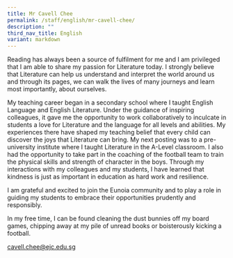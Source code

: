 ```yaml
---
title: Mr Cavell Chee
permalink: /staff/english/mr-cavell-chee/
description: ""
third_nav_title: English
variant: markdown
---
```

Reading has always been a source of fulfilment for me and I am privileged that I am able to share my passion for Literature today. I strongly believe that Literature can help us understand and interpret the world around us and through its pages, we can walk the lives of many journeys and learn most importantly, about ourselves.

My teaching career began in a secondary school where I taught English Language and English Literature. Under the guidance of inspiring colleagues, it gave me the opportunity to work collaboratively to inculcate in students a love for Literature and the language for all levels and abilities. My experiences there have shaped my teaching belief that every child can discover the joys that Literature can bring. My next posting was to a pre-university institute where I taught Literature in the A-Level classroom. I also had the opportunity to take part in the coaching of the football team to train the physical skills and strength of character in the boys. Through my interactions with my colleagues and my students, I have learned that kindness is just as important in education as hard work and resilience.

I am grateful and excited to join the Eunoia community and to play a role in guiding my students to embrace their opportunities prudently and responsibly.

In my free time, I can be found cleaning the dust bunnies off my board games, chipping away at my pile of unread books or boisterously kicking a football.

[cavell.chee@ejc.edu.sg](mailto:cavell.chee@ejc.edu.sg)
